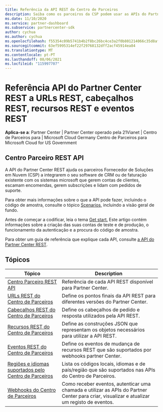 ```yaml
---
title: Referência da API REST do Centro de Parceiros
description: Saiba como os parceiros da CSP podem usar as APIs do Partner Center REST para integrar o seu CRM e software de faturação com os sistemas da Microsoft para gerir melhor as contas dos clientes.
ms.date: 11/10/2020
ms.service: partner-dashboard
ms.subservice: partnercenter-sdk
author: cychua
ms.author: cychua
ms.openlocfilehash: f55354c09b5741b4b2f8bc26bc4ce3a2f0b801214066c35d8af2ea330b89171c
ms.sourcegitcommit: 63ef5995314ef22f29768132dff2acf45914ea84
ms.translationtype: MT
ms.contentlocale: pt-PT
ms.lasthandoff: 08/06/2021
ms.locfileid: "115997707"
---
```

# <a name="partner-center-rest-api-reference-to-rest-urls-rest-headers-rest-resources-and-rest-events"></a>Referência API do Partner Center REST a URLs REST, cabeçalhos REST, recursos REST e eventos REST

**Aplica-se a**: Partner Center | Partner Center operado pela 21Vianet | Centro de Parceiros para | Microsoft Cloud Germany Centro de Parceiros para Microsoft Cloud for US Government

## <a name="partner-center-rest-api"></a>Centro Parceiro REST API

A API do Partner Center REST ajuda os parceiros Fornecedor de Soluções em Nuvem (CSP) a integrarem o seu software de CRM ou de faturação existente com os sistemas microsoft que gerem contas de clientes, escamam encomendas, gerem subscrições e lidam com pedidos de suporte.

Para obter mais informações sobre o que a API pode fazer, incluindo o código de amostra, consulte o tópico [Scenarios,](scenarios.md) incluindo a visão geral de fundo.

Antes de começar a codificar, leia o tema [Get start.](get-started.md) Este artigo contém informações sobre a criação das suas contas de teste e de produção, o funcionamento da autenticação e a procura do código de amostra.

Para obter um guia de referência que explique cada API, consulte [a API do Partner Center REST](/rest/api/partner-center-rest/).

## <a name="topics"></a>Tópicos

| Tópico | Description |
| ----- | ----------- |
| [Centro Parceiro REST API](/rest/api/partner-center-rest/) | Referência de cada API REST disponível para Partner Center. |
| [URLs REST do Centro de Parceiros](partner-center-rest-urls.md) | Define os pontos finais da API REST para diferentes versões do Partner Center. |
| [Cabeçalhos REST do Centro de Parceiros](headers.md) | Define os cabeçalhos de pedido e resposta utilizados pela API REST. |
| [Recursos REST do Centro de Parceiros](partner-center-rest-resources.md) | Define as construções JSON que representam os objetos necessários para utilizar a API REST. |
| [Eventos REST do Centro de Parceiros](partner-center-webhook-events.md) | Define os eventos de mudança de recursos REST que são suportados por webhooks partner Center. |
| [Regiões e idiomas suportados pelo Centro de Parceiros](partner-center-supported-languages-and-locales.md) | Lista os códigos locais, idiomas e de país/região que são suportados nas APIs do Centro de Parceiros. |
| [Webhooks do Centro de Parceiros](partner-center-webhooks.md) | Como receber eventos, autenticar uma chamada e utilizar as APIs do Partner Center para criar, visualizar e atualizar um registo de eventos. |
